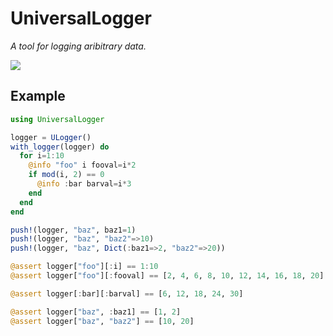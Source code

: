 # UniversalLogger

*A tool for logging aribitrary data.*

![](https://github.com/Lyceum/UniversalLogger.jl/workflows/CI/badge.svg)

## Example

```julia
using UniversalLogger

logger = ULogger()
with_logger(logger) do
  for i=1:10
    @info "foo" i fooval=i*2
    if mod(i, 2) == 0
      @info :bar barval=i*3
    end
  end
end

push!(logger, "baz", baz1=1)
push!(logger, "baz", "baz2"=>10)
push!(logger, "baz", Dict(:baz1=>2, "baz2"=>20))

@assert logger["foo"][:i] == 1:10
@assert logger["foo"][:fooval] == [2, 4, 6, 8, 10, 12, 14, 16, 18, 20]

@assert logger[:bar][:barval] == [6, 12, 18, 24, 30]

@assert logger["baz", :baz1] == [1, 2]
@assert logger["baz", "baz2"] == [10, 20]
```


